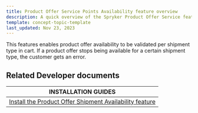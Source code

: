 ```yaml
---
title: Product Offer Service Points Availability feature overview
description: A quick overview of the Spryker Product Offer Service feature for your Spryker projects.
template: concept-topic-template
last_updated: Nov 23, 2023
---
```


This features enables product offer availability to be validated per shipment type in cart. If a product offer stops being available for a certain shipment type, the customer gets an error.

## Related Developer documents

| INSTALLATION GUIDES|
| -------------- |
| [Install the Product Offer Shipment Availability feature](/docs/pbc/all/offer-management/202410.0/marketplace/install-and-upgrade/install-features/install-the-product-offer-shipment-availability-feature.html) |
